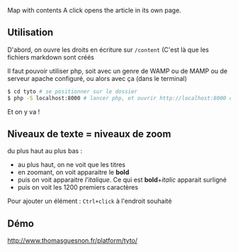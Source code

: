 Map with contents
A click opens the article in its own page.

## Utilisation ##
D'abord, on ouvre les droits en écriture sur `/content` (C'est là que les fichiers markdown sont créés

Il faut pouvoir utiliser php, soit avec un genre de WAMP ou de MAMP ou de serveur apache configuré, ou alors avec ça (dans le terminal)

``` bash
$ cd tyto # se positionner sur le dossier
$ php -S localhost:8000 # lancer php, et ouvrir http://localhost:8000 dans le navigateur
```


Et on y va !

## Niveaux de texte = niveaux de zoom ##
du plus haut au plus bas :
- au plus haut, on ne voit que les titres
- en zoomant, on voit apparaitre le **bold**
- puis on voit apparaitre *l'italique*. Ce qui est **bold**+*italic* apparait surligné
- puis on voit les 1200 premiers caractères

Pour ajouter un élément : `Ctrl+click` à l'endroit souhaité

## Démo ##

http://www.thomasguesnon.fr/platform/tyto/
